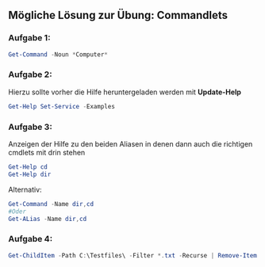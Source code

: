 ## Mögliche Lösung zur Übung: Commandlets

### Aufgabe 1:
```powershell
Get-Command -Noun *Computer*
``` 

### Aufgabe 2:
Hierzu sollte vorher die Hilfe heruntergeladen werden mit **Update-Help**
```powershell
Get-Help Set-Service -Examples
```

### Aufgabe 3:

Anzeigen der Hilfe zu den beiden Aliasen in denen dann auch die richtigen cmdlets mit drin stehen
```powershell
Get-Help cd
Get-Help dir
```

Alternativ:

```powershell
Get-Command -Name dir,cd
#Oder
Get-ALias -Name dir,cd
```

### Aufgabe 4:
```powershell
Get-ChildItem -Path C:\Testfiles\ -Filter *.txt -Recurse | Remove-Item -WhatIf
```